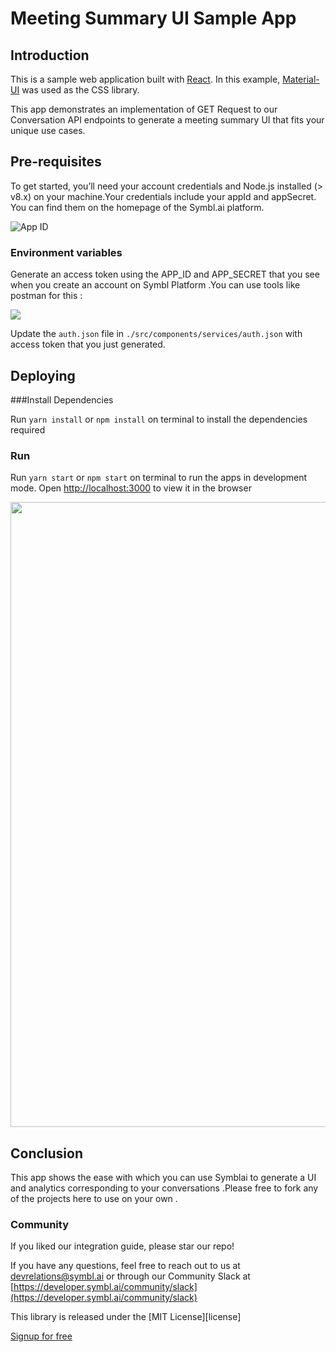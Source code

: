 # Meeting Summary UI Sample App
  
##  Introduction 

This is a sample web application built with [React](https://reactjs.org). In this example, [Material-UI](https://material-ui.com) was used as the CSS library.

This app demonstrates an implementation of GET Request to our Conversation API endpoints to generate a meeting summary UI that fits your unique use cases.

## Pre-requisites

To get started, you’ll need your account credentials and Node.js installed (> v8.x) on your machine.Your credentials include your appId and appSecret. You can find them on the homepage of the Symbl.ai platform.

![App ID](https://docs.symbl.ai/images/credentials-faf6f434.png)



### Environment variables

Generate an access token using the APP_ID and APP_SECRET that you see when you create an account on Symbl Platform .You can use tools like postman for this :

![](https://symbltestdata.s3.us-east-2.amazonaws.com/NeerajTest/Nextjs-Symbl-demo+Images/Generate+OAuth+Token.png)

Update the `auth.json` file in `./src/components/services/auth.json`  with access token that you just generated. 

    
## Deploying

###Install Dependencies 

Run `yarn install` or `npm install` on terminal to install the dependencies required

### Run

Run `yarn start` or `npm start` on terminal to run the apps in development mode. Open [http://localhost:3000](http://localhost:3000) to view it in the browser


<img src="/images/meeting-summary-ui.png" width=1000>


## Conclusion

This app shows the ease with which you can use Symblai to generate a UI and analytics corresponding to your conversations .Please free to fork any of the projects here to use on your own . 

### Community

If you liked our integration guide, please star our repo!

If you have any questions, feel free to reach out to us at devrelations@symbl.ai or through our Community Slack at [https://developer.symbl.ai/community/slack](https://developer.symbl.ai/community/slack)

This library is released under the [MIT License][license]

[Signup for free](https://platform.symbl.ai)




